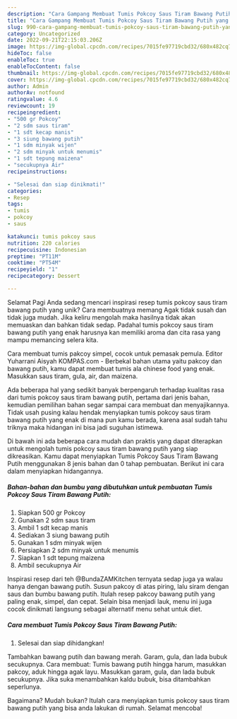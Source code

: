 ```yaml
---
description: "Cara Gampang Membuat Tumis Pokcoy Saus Tiram Bawang Putih yang Lezat, Sempurna"
title: "Cara Gampang Membuat Tumis Pokcoy Saus Tiram Bawang Putih yang Lezat, Sempurna"
slug: 990-cara-gampang-membuat-tumis-pokcoy-saus-tiram-bawang-putih-yang-lezat-sempurna
category: Uncategorized
date: 2022-09-21T22:15:03.206Z
image: https://img-global.cpcdn.com/recipes/7015fe97719cbd32/680x482cq70/tumis-pokcoy-saus-tiram-bawang-putih-foto-resep-utama.jpg
hideToc: false
enableToc: true
enableTocContent: false
thumbnail: https://img-global.cpcdn.com/recipes/7015fe97719cbd32/680x482cq70/tumis-pokcoy-saus-tiram-bawang-putih-foto-resep-utama.jpg
cover: https://img-global.cpcdn.com/recipes/7015fe97719cbd32/680x482cq70/tumis-pokcoy-saus-tiram-bawang-putih-foto-resep-utama.jpg
author: Admin
authorAv: notfound
ratingvalue: 4.6
reviewcount: 19
recipeingredient:
- "500 gr Pokcoy"
- "2 sdm saus tiram"
- "1 sdt kecap manis"
- "3 siung bawang putih"
- "1 sdm minyak wijen"
- "2 sdm minyak untuk menumis"
- "1 sdt tepung maizena"
- "secukupnya Air"
recipeinstructions:

- "Selesai dan siap dinikmati!"
categories:
- Resep
tags:
- tumis
- pokcoy
- saus

katakunci: tumis pokcoy saus 
nutrition: 220 calories
recipecuisine: Indonesian
preptime: "PT11M"
cooktime: "PT54M"
recipeyield: "1"
recipecategory: Dessert

---
```



Selamat Pagi Anda sedang mencari inspirasi resep tumis pokcoy saus tiram bawang putih yang unik? Cara membuatnya memang Agak tidak susah dan tidak juga mudah. Jika keliru mengolah maka hasilnya tidak akan memuaskan dan bahkan tidak sedap. Padahal tumis pokcoy saus tiram bawang putih yang enak harusnya kan memiliki aroma dan cita rasa yang mampu memancing selera kita.


Cara membuat tumis pakcoy simpel, cocok untuk pemasak pemula. Editor Yuharrani Aisyah KOMPAS.com - Berbekal bahan utama yaitu pakcoy dan bawang putih, kamu dapat membuat tumis ala chinese food yang enak. Masukkan saus tiram, gula, air, dan maizena.

Ada beberapa hal yang sedikit banyak berpengaruh terhadap kualitas rasa dari tumis pokcoy saus tiram bawang putih, pertama dari jenis bahan, kemudian pemilihan bahan segar sampai cara membuat dan menyajikannya. Tidak usah pusing kalau hendak menyiapkan tumis pokcoy saus tiram bawang putih yang enak di mana pun kamu berada, karena asal sudah tahu triknya maka hidangan ini bisa jadi suguhan istimewa.


Di bawah ini ada beberapa cara mudah dan praktis yang dapat diterapkan untuk mengolah tumis pokcoy saus tiram bawang putih yang siap dikreasikan. Kamu dapat menyiapkan Tumis Pokcoy Saus Tiram Bawang Putih menggunakan 8 jenis bahan dan 0 tahap pembuatan. Berikut ini cara dalam menyiapkan hidangannya.

<!--inarticleads1-->

##### Bahan-bahan dan bumbu yang dibutuhkan untuk pembuatan Tumis Pokcoy Saus Tiram Bawang Putih:

1. Siapkan 500 gr Pokcoy
1. Gunakan 2 sdm saus tiram
1. Ambil 1 sdt kecap manis
1. Sediakan 3 siung bawang putih
1. Gunakan 1 sdm minyak wijen
1. Persiapkan 2 sdm minyak untuk menumis
1. Siapkan 1 sdt tepung maizena
1. Ambil secukupnya Air


Inspirasi resep dari teh @BundaZAMKitchen ternyata sedap juga ya walau hanya dengan bawang putih. Susun pakcoy di atas piring, lalu siram dengan saus dan bumbu bawang putih. Itulah resep pakcoy bawang putih yang paling enak, simpel, dan cepat. Selain bisa menjadi lauk, menu ini juga cocok dinikmati langsung sebagai alternatif menu sehat untuk diet. 

<!--inarticleads2-->

##### Cara membuat Tumis Pokcoy Saus Tiram Bawang Putih:


1. Selesai dan siap dihidangkan!

Tambahkan bawang putih dan bawang merah. Garam, gula, dan lada bubuk secukupnya. Cara membuat: Tumis bawang putih hingga harum, masukkan pakcoy, aduk hingga agak layu. Masukkan garam, gula, dan lada bubuk secukupnya. Jika suka menambahkan kaldu bubuk, bisa ditambahkan seperlunya. 

Bagaimana? Mudah bukan? Itulah cara menyiapkan tumis pokcoy saus tiram bawang putih yang bisa anda lakukan di rumah. Selamat mencoba!
